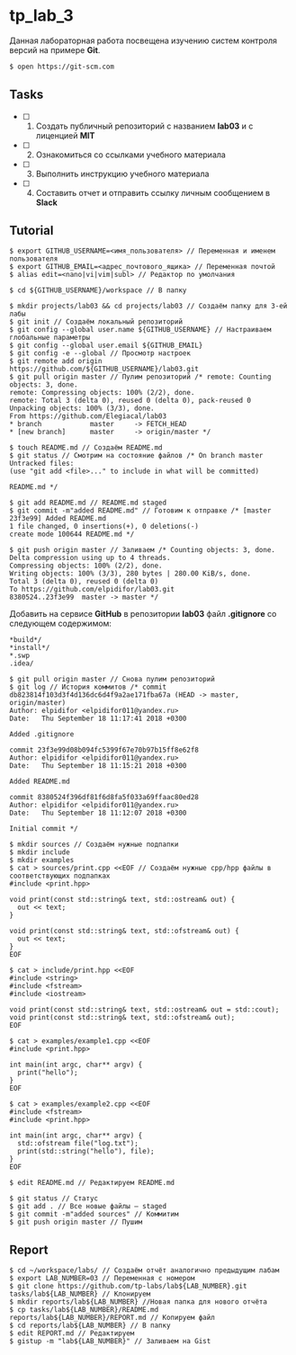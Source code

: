 # tp_lab_3
Данная лабораторная работа посвещена изучению систем контроля версий на примере **Git**.

```bash
$ open https://git-scm.com
```

## Tasks

- [ ] 1. Создать публичный репозиторий с названием **lab03** и с лиценцией **MIT**
- [ ] 2. Ознакомиться со ссылками учебного материала
- [ ] 3. Выполнить инструкцию учебного материала
- [ ] 4. Составить отчет и отправить ссылку личным сообщением в **Slack**

## Tutorial

```ShellSession
$ export GITHUB_USERNAME=<имя_пользователя> // Переменная и именем пользователя
$ export GITHUB_EMAIL=<адрес_почтового_ящика> // Переменная почтой
$ alias edit=<nano|vi|vim|subl> // Редактор по умолчания
```

```ShellSession
$ cd ${GITHUB_USERNAME}/workspace // В папку
```

```ShellSession
$ mkdir projects/lab03 && cd projects/lab03 // Создаём папку для 3-ей лабы
$ git init // Создаём локальный репозиторий
$ git config --global user.name ${GITHUB_USERNAME} // Настраиваем глобальные параметры
$ git config --global user.email ${GITHUB_EMAIL}
$ git config -e --global // Просмотр настроек
$ git remote add origin https://github.com/${GITHUB_USERNAME}/lab03.git
$ git pull origin master // Пулим репозиторий /* remote: Counting objects: 3, done.
remote: Compressing objects: 100% (2/2), done.
remote: Total 3 (delta 0), reused 0 (delta 0), pack-reused 0
Unpacking objects: 100% (3/3), done.
From https://github.com/Elegiacal/lab03
* branch            master     -> FETCH_HEAD
* [new branch]      master     -> origin/master */

$ touch README.md // Создаём README.md
$ git status // Смотрим на состояние файлов /* On branch master
Untracked files:
(use "git add <file>..." to include in what will be committed)

README.md */

$ git add README.md // README.md staged
$ git commit -m"added README.md" // Готовим к отправке /* [master 23f3e99] Added README.md
1 file changed, 0 insertions(+), 0 deletions(-)
create mode 100644 README.md */

$ git push origin master // Заливаем /* Counting objects: 3, done.
Delta compression using up to 4 threads.
Compressing objects: 100% (2/2), done.
Writing objects: 100% (3/3), 280 bytes | 280.00 KiB/s, done.
Total 3 (delta 0), reused 0 (delta 0)
To https://github.com/elpidifor/lab03.git
8380524..23f3e99  master -> master */
```

Добавить на сервисе **GitHub** в репозитории **lab03** файл **.gitignore**
со следующем содержимом:

```ShellSession
*build*/
*install*/
*.swp
.idea/
```

```ShellSession
$ git pull origin master // Снова пулим репозиторий
$ git log // История коммитов /* commit db823814f103d3f4d136dc6d4f9a2ae171fba67a (HEAD -> master, origin/master)
Author: elpidifor <elpidifor011@yandex.ru>
Date:   Thu September 18 11:17:41 2018 +0300

Added .gitignore

commit 23f3e99d08b094fc5399f67e70b97b15ff8e62f8
Author: elpidifor <elpidifor011@yandex.ru>
Date:   Thu September 18 11:15:21 2018 +0300

Added README.md

commit 8380524f396df81f6d8fa5f033a69ffaac80ed28
Author: elpidifor <elpidifor011@yandex.ru>
Date:   Thu September 18 11:12:07 2018 +0300

Initial commit */
```

```ShellSession
$ mkdir sources // Создаём нужные подпапки
$ mkdir include
$ mkdir examples
$ cat > sources/print.cpp <<EOF // Создаём нужные cpp/hpp файлы в соответствующих подпапках
#include <print.hpp>

void print(const std::string& text, std::ostream& out) {
  out << text;
}

void print(const std::string& text, std::ofstream& out) {
  out << text;
}
EOF
```

```ShellSession
$ cat > include/print.hpp <<EOF
#include <string>
#include <fstream>
#include <iostream>

void print(const std::string& text, std::ostream& out = std::cout);
void print(const std::string& text, std::ofstream& out);
EOF
```

```ShellSession
$ cat > examples/example1.cpp <<EOF
#include <print.hpp>

int main(int argc, char** argv) {
  print("hello");
}
EOF
```

```ShellSession
$ cat > examples/example2.cpp <<EOF
#include <fstream>
#include <print.hpp>

int main(int argc, char** argv) {
  std::ofstream file("log.txt");
  print(std::string("hello"), file);
}
EOF
```

```ShellSession
$ edit README.md // Редактируем README.md
```

```ShellSession
$ git status // Статус
$ git add . // Все новые файлы – staged
$ git commit -m"added sources" // Коммитим
$ git push origin master // Пушим
```

## Report

```ShellSession
$ cd ~/workspace/labs/ // Создаём отчёт аналогично предыдущим лабам
$ export LAB_NUMBER=03 // Переменная с номером
$ git clone https://github.com/tp-labs/lab${LAB_NUMBER}.git tasks/lab${LAB_NUMBER} // Клонируем
$ mkdir reports/lab${LAB_NUMBER} //Новая папка для нового отчёта
$ cp tasks/lab${LAB_NUMBER}/README.md reports/lab${LAB_NUMBER}/REPORT.md // Копируем файл
$ cd reports/lab${LAB_NUMBER} // В папку
$ edit REPORT.md // Редактируем
$ gistup -m "lab${LAB_NUMBER}" // Заливаем на Gist
